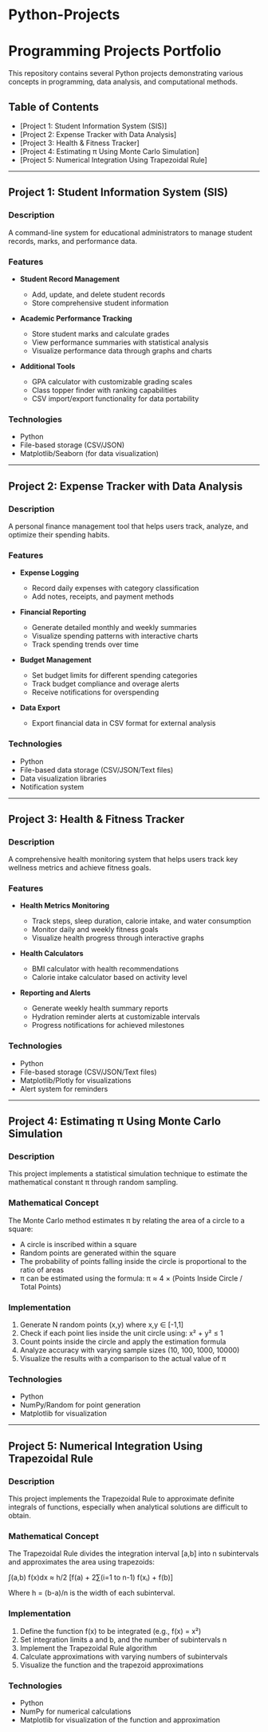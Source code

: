 # Python-Projects
# Programming Projects Portfolio

This repository contains several Python projects demonstrating various concepts in programming, data analysis, and computational methods.

## Table of Contents
- [Project 1: Student Information System (SIS)]
- [Project 2: Expense Tracker with Data Analysis]
- [Project 3: Health & Fitness Tracker]
- [Project 4: Estimating π Using Monte Carlo Simulation]
- [Project 5: Numerical Integration Using Trapezoidal Rule]

---

## Project 1: Student Information System (SIS)

### Description
A command-line system for educational administrators to manage student records, marks, and performance data.

### Features
- **Student Record Management**
  - Add, update, and delete student records
  - Store comprehensive student information
  
- **Academic Performance Tracking**
  - Store student marks and calculate grades
  - View performance summaries with statistical analysis
  - Visualize performance data through graphs and charts
  
- **Additional Tools**
  - GPA calculator with customizable grading scales
  - Class topper finder with ranking capabilities
  - CSV import/export functionality for data portability

### Technologies
- Python
- File-based storage (CSV/JSON)
- Matplotlib/Seaborn (for data visualization)

---

## Project 2: Expense Tracker with Data Analysis

### Description
A personal finance management tool that helps users track, analyze, and optimize their spending habits.

### Features
- **Expense Logging**
  - Record daily expenses with category classification
  - Add notes, receipts, and payment methods
  
- **Financial Reporting**
  - Generate detailed monthly and weekly summaries
  - Visualize spending patterns with interactive charts
  - Track spending trends over time
  
- **Budget Management**
  - Set budget limits for different spending categories
  - Track budget compliance and overage alerts
  - Receive notifications for overspending
  
- **Data Export**
  - Export financial data in CSV format for external analysis

### Technologies
- Python
- File-based data storage (CSV/JSON/Text files)
- Data visualization libraries
- Notification system

---

## Project 3: Health & Fitness Tracker

### Description
A comprehensive health monitoring system that helps users track key wellness metrics and achieve fitness goals.

### Features
- **Health Metrics Monitoring**
  - Track steps, sleep duration, calorie intake, and water consumption
  - Monitor daily and weekly fitness goals
  - Visualize health progress through interactive graphs
  
- **Health Calculators**
  - BMI calculator with health recommendations
  - Calorie intake calculator based on activity level
  
- **Reporting and Alerts**
  - Generate weekly health summary reports
  - Hydration reminder alerts at customizable intervals
  - Progress notifications for achieved milestones

### Technologies
- Python
- File-based storage (CSV/JSON/Text files)
- Matplotlib/Plotly for visualizations
- Alert system for reminders

---

## Project 4: Estimating π Using Monte Carlo Simulation

### Description
This project implements a statistical simulation technique to estimate the mathematical constant π through random sampling.

### Mathematical Concept
The Monte Carlo method estimates π by relating the area of a circle to a square:
- A circle is inscribed within a square
- Random points are generated within the square
- The probability of points falling inside the circle is proportional to the ratio of areas
- π can be estimated using the formula: π ≈ 4 × (Points Inside Circle / Total Points)

### Implementation
1. Generate N random points (x,y) where x,y ∈ [-1,1]
2. Check if each point lies inside the unit circle using: x² + y² ≤ 1
3. Count points inside the circle and apply the estimation formula
4. Analyze accuracy with varying sample sizes (10, 100, 1000, 10000)
5. Visualize the results with a comparison to the actual value of π

### Technologies
- Python
- NumPy/Random for point generation
- Matplotlib for visualization

---

## Project 5: Numerical Integration Using Trapezoidal Rule

### Description
This project implements the Trapezoidal Rule to approximate definite integrals of functions, especially when analytical solutions are difficult to obtain.

### Mathematical Concept
The Trapezoidal Rule divides the integration interval [a,b] into n subintervals and approximates the area using trapezoids:

∫(a,b) f(x)dx ≈ h/2 [f(a) + 2∑(i=1 to n-1) f(xᵢ) + f(b)]

Where h = (b-a)/n is the width of each subinterval.

### Implementation
1. Define the function f(x) to be integrated (e.g., f(x) = x²)
2. Set integration limits a and b, and the number of subintervals n
3. Implement the Trapezoidal Rule algorithm
4. Calculate approximations with varying numbers of subintervals
5. Visualize the function and the trapezoid approximations

### Technologies
- Python
- NumPy for numerical calculations
- Matplotlib for visualization of the function and approximation


